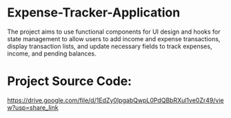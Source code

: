 # Expense-Tracker-Application
The project aims to use functional components for UI design and hooks for state management to allow users to add income and expense transactions, display transaction lists, and update necessary fields to track expenses, income, and pending balances.

# Project Source Code:

https://drive.google.com/file/d/1EdZy0IpgabQwpL0PdQBbRXul1ve0Zr49/view?usp=share_link
